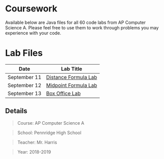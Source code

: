 # Coursework
Available below are Java files for all 60 code labs from AP Computer Science A. Please feel free to use them to work through problems you may experience with your code.

# Lab Files
Date | Lab Title
| ----- | ----- |
September 11 | [Distance Formula Lab](https://github.com/mitchwag17/AP-Computer-Science/tree/master/2018_09_11%20-%20Distance%20Formula%20Lab)
September 12 | [Midpoint Formula Lab](https://github.com/mitchwag17/AP-Computer-Science/tree/master/2018_09_12%20-%20Midpoint%20Formula%20Lab)
September 13 | [Box Office Lab](https://github.com/mitchwag17/AP-Computer-Science/tree/master/2018_09_13%20-%20Box%20Office%20Lab)


## Details
> Course: AP Computer Science A

> School: Pennridge High School

> Teacher: Mr. Harris

> Year: 2018-2019
